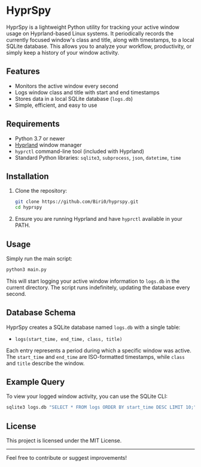 # HyprSpy

HyprSpy is a lightweight Python utility for tracking your active window usage on Hyprland-based Linux systems. It periodically records the currently focused window's class and title, along with timestamps, to a local SQLite database. This allows you to analyze your workflow, productivity, or simply keep a history of your window activity.

## Features

- Monitors the active window every second
- Logs window class and title with start and end timestamps
- Stores data in a local SQLite database (`logs.db`)
- Simple, efficient, and easy to use

## Requirements

- Python 3.7 or newer
- [Hyprland](https://github.com/hyprwm/Hyprland) window manager
- `hyprctl` command-line tool (included with Hyprland)
- Standard Python libraries: `sqlite3`, `subprocess`, `json`, `datetime`, `time`

## Installation

1. Clone the repository:
    ```bash
    git clone https://github.com/Biri0/hyprspy.git
    cd hyprspy
    ```

2. Ensure you are running Hyprland and have `hyprctl` available in your PATH.

## Usage

Simply run the main script:

```bash
python3 main.py
```

This will start logging your active window information to `logs.db` in the current directory. The script runs indefinitely, updating the database every second.

## Database Schema

HyprSpy creates a SQLite database named `logs.db` with a single table:

- `logs(start_time, end_time, class, title)`

Each entry represents a period during which a specific window was active. The `start_time` and `end_time` are ISO-formatted timestamps, while `class` and `title` describe the window.

## Example Query

To view your logged window activity, you can use the SQLite CLI:

```bash
sqlite3 logs.db "SELECT * FROM logs ORDER BY start_time DESC LIMIT 10;"
```

## License

This project is licensed under the MIT License.

---

Feel free to contribute or suggest improvements!
